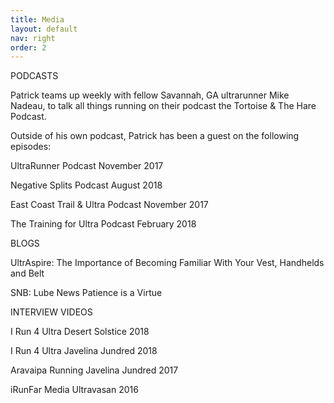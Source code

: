 ```yaml
---
title: Media
layout: default
nav: right
order: 2
---
```


PODCASTS

Patrick teams up weekly with fellow Savannah, GA ultrarunner Mike Nadeau, to talk all things running on their podcast the Tortoise & The Hare Podcast.

Outside of his own podcast, Patrick has been a guest on the following episodes:

UltraRunner Podcast November 2017

Negative Splits Podcast August 2018

East Coast Trail & Ultra Podcast November 2017

The Training for Ultra Podcast February 2018

BLOGS

UltrAspire: The Importance of Becoming Familiar With Your Vest, Handhelds and Belt

SNB: Lube News Patience is a Virtue

INTERVIEW VIDEOS

I Run 4 Ultra Desert Solstice 2018

I Run 4 Ultra Javelina Jundred 2018

Aravaipa Running Javelina Jundred 2017

iRunFar Media Ultravasan 2016
